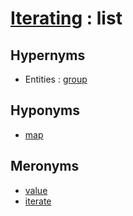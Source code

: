 # [Iterating][1] : list

## Hypernyms

  - Entities : [group](../../The_Basics/Entities/group.md)

## Hyponyms

  - [map](map_n.md)

## Meronyms

  - [value](value.md)
  - [iterate](iterate.md)

[1]: README.md
